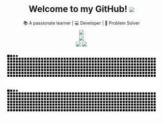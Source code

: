 <h1 align="center">
  Welcome to my GitHub! 
  <img src="https://media.giphy.com/media/hvRJCLFzcasrR4ia7z/giphy.gif" width="25px">
</h1>

<div align="center">
  📚 A passionate learner | 💻 Developer | 🎯 Problem Solver

  <div style="margin-top: 8px;">
    <a href="https://wanghaoyuuu-github-io.pages.dev/">
      <img src="https://img.shields.io/badge/Blog-FF4088?style=for-the-badge&logo=hugo&logoColor=white" />
    </a>
  </div>
  
  <img src="https://profile-counter.glitch.me/WangHaoyuuu/count.svg" />
</div>

<div align="center">
  <img height="180em" src="https://github-readme-stats.vercel.app/api?username=WangHaoyuuu&show_icons=true&theme=tokyonight"/>
  <img height="180em" src="https://github-readme-stats.vercel.app/api/top-langs/?username=WangHaoyuuu&layout=compact&theme=tokyonight"/>
</div>

<div align="center">
  
![GitHub Snake Light](https://raw.githubusercontent.com/WangHaoyuuu/WangHaoyuuu/output/github-contribution-grid-snake.svg#gh-light-mode-only)
![GitHub Snake dark](https://raw.githubusercontent.com/WangHaoyuuu/WangHaoyuuu/output/github-contribution-grid-snake-dark.svg#gh-dark-mode-only)

</div>
